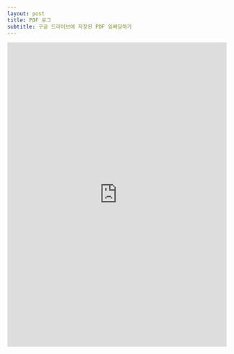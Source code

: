 ```yaml
---
layout: post
title: PDF 로그
subtitle: 구글 드라이브에 저장된 PDF 임베딩하기
---
```



<iframe src="https://drive.google.com/file/d/13xoULGsvRy8YNKq19hMp4SFz_QhRdqBF/preview" frameborder="0" height="700px" width="100%"></iframe>
